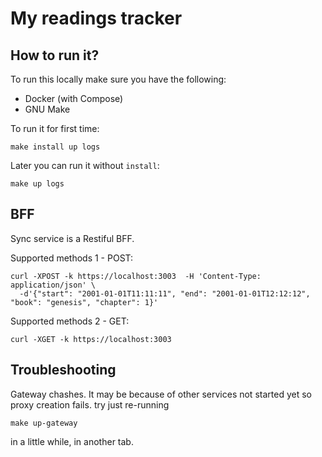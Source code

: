 # My readings tracker

## How to run it?

To run this locally make sure you have the following:
- Docker (with Compose)
- GNU Make

To run it for first time:

    make install up logs

Later you can run it without `install`:

    make up logs

## BFF

Sync service is a Restiful BFF.

Supported methods 1 - POST:

    curl -XPOST -k https://localhost:3003  -H 'Content-Type: application/json' \
      -d'{"start": "2001-01-01T11:11:11", "end": "2001-01-01T12:12:12", "book": "genesis", "chapter": 1}'

Supported methods 2 - GET:

    curl -XGET -k https://localhost:3003

## Troubleshooting

Gateway chashes. It may be because of other services not started yet so proxy creation fails.
try just re-running

    make up-gateway

in a little while, in another tab.